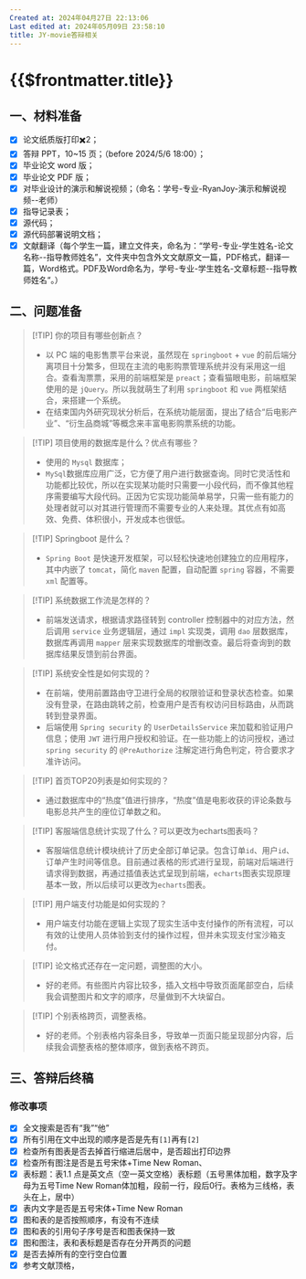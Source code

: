 ```yaml
---
Created at: 2024年04月27日 22:13:06
Last edited at: 2024年05月09日 23:58:10
title: JY-movie答辩相关
---
```

# {{$frontmatter.title}}

 


## 一、材料准备
- [x] 论文纸质版打印✖️2；
- [x] 答辩 PPT，10~15 页；（before 2024/5/6 18:00）；
- [x] 毕业论文 word 版；
- [x] 毕业论文 PDF 版；
- [x] 对毕业设计的演示和解说视频；（命名：学号-专业-RyanJoy-演示和解说视频--老师）
- [x] 指导记录表；
- [x] 源代码；
- [x] 源代码部署说明文档；
- [x] 文献翻译（每个学生一篇，建立文件夹，命名为：“学号-专业-学生姓名-论文名称--指导教师姓名”，文件夹中包含外文文献原文一篇，PDF格式，翻译一篇，Word格式。PDF及Word命名为，学号-专业-学生姓名-文章标题--指导教师姓名“。）

## 二、问题准备
> [!TIP] 你的项目有哪些创新点？
> - 以 PC 端的电影售票平台来说，虽然现在 `springboot` + `vue` 的前后端分离项目十分繁多，但现在主流的电影购票管理系统并没有采用这一组合。查看淘票票，采用的前端框架是 `preact`；查看猫眼电影，前端框架使用的是 `jQuery`。所以我就萌生了利用 `springboot` 和 `vue` 两框架结合，来搭建一个系统。
> - 在结束国内外研究现状分析后，在系统功能层面，提出了结合“后电影产业”、“衍生品商城”等概念来丰富电影购票系统的功能。

> [!TIP] 项目使用的数据库是什么？优点有哪些？
> - 使用的 `Mysql` 数据库；
> - `MySql`数据库应用广泛，它方便了用户进行数据查询。同时它灵活性和功能都比较优，所以在实现某功能时只需要一小段代码，而不像其他程序需要编写大段代码。正因为它实现功能简单易学，只需一些有能力的处理者就可以对其进行管理而不需要专业的人来处理。其优点有如高效、免费、体积很小，开发成本也很低。

> [!TIP] Springboot 是什么？
> - `Spring Boot` 是快速开发框架，可以轻松快速地创建独立的应用程序，其中内嵌了 `tomcat`，简化 `maven` 配置，自动配置 `spring` 容器，不需要 `xml` 配置等。

> [!TIP] 系统数据工作流是怎样的？
> - 前端发送请求，根据请求路径转到 controller 控制器中的对应方法，然后调用 `service` 业务逻辑层，通过 `impl` 实现类，调用 `dao` 层数据库，数据库再调用 `mapper` 层来实现数据库的增删改查。最后将查询到的数据库结果反馈到前台界面。

> [!TIP] 系统安全性是如何实现的？
> - 在前端，使用前置路由守卫进行全局的权限验证和登录状态检查。如果没有登录，在路由跳转之前，检查用户是否有权访问目标路由，从而跳转到登录界面。
> - 后端使用 `Spring security` 的 `UserDetailsService` 来加载和验证用户信息；使用 `JWT` 进行用户授权和验证。在一些功能上的访问授权，通过 `spring security` 的 `@PreAuthorize` 注解定进行角色判定，符合要求才准许访问。

> [!TIP] 首页TOP20列表是如何实现的？
> - 通过数据库中的“热度”值进行排序，“热度”值是电影收获的评论条数与电影总共产生的座位订单数之和。

> [!TIP] 客服端信息统计实现了什么？可以更改为echarts图表吗？
> - 客服端信息统计模块统计了历史全部订单记录。包含订单`id`、用户`id`、订单产生时间等信息。目前通过表格的形式进行呈现，前端对后端进行请求得到数据，再通过插值表达式呈现到前端，`echarts`图表实现原理基本一致，所以后续可以更改为`echarts`图表。

> [!TIP] 用户端支付功能是如何实现的？
> - 用户端支付功能在逻辑上实现了现实生活中支付操作的所有流程，可以有效的让使用人员体验到支付的操作过程，但并未实现支付宝沙箱支付。

> [!TIP] 论文格式还存在一定问题，调整图的大小。
> - 好的老师。有些图片内容比较多，插入文档中导致页面尾部空白，后续我会调整图片和文字的顺序，尽量做到不大块留白。

> [!TIP] 个别表格跨页，调整表格。
> - 好的老师。个别表格内容条目多，导致单一页面只能呈现部分内容，后续我会调整表格的整体顺序，做到表格不跨页。
## 三、答辩后终稿
### 修改事项
- [x] 全文搜索是否有“我”“他”
- [x] 所有引用在文中出现的顺序是否是先有`[1]`再有`[2]`
- [x] 检查所有图表是否去掉首行缩进后居中，是否超出打印边界
- [x] 检查所有图注是否是五号宋体+Time New Roman、
- [x] 表标题：表1.1 点是英文点（空一英文空格）表标题（五号黑体加粗，数字及字母为五号Time New Roman体加粗，段前一行，段后0行。表格为三线格，表头在上，居中）
- [x] 表内文字是否是五号宋体+Time New Roman
- [x] 图和表的是否按照顺序，有没有不连续
- [x] 图和表的引用句子序号是否和图表保持一致
- [x] 图和图注，表和表标题是否存在分开两页的问题
- [x] 是否去掉所有的空行空白位置
- [x] 参考文献顶格，